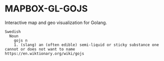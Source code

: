 # MAPBOX-GL-GOJS

Interactive map and geo visualization for Golang.

```
Swedish
  Noun
    gojs n
    1. (slang) an (often edible) semi-liquid or sticky substance one cannot or does not want to name
https://en.wiktionary.org/wiki/gojs
```